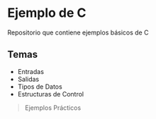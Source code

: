 # Ejemplo de C

Repositorio que contiene ejemplos básicos de C

## Temas

- Entradas
- Salidas
- Tipos de Datos
- Estructuras de Control

> Ejemplos Prácticos
